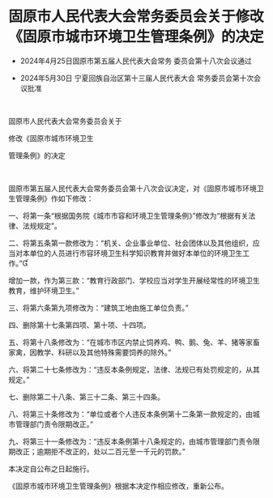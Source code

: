 # 固原市人民代表大会常务委员会关于修改《固原市城市环境卫生管理条例》的决定

- 2024年4月25日固原市第五届人民代表大会常务
  委员会第十八次会议通过

- 2024年5月30日
  宁夏回族自治区第十三届人民代表大会
  常务委员会第十次会议批准

<!-- INFO END -->

​

固原市人民代表大会常务委员会关于

修改《固原市城市环境卫生

管理条例》的决定

​

固原市第五届人民代表大会常务委员会第十八次会议决定，对《固原市城市环境卫生管理条例》作如下修改：

一、将第一条“根据国务院《城市市容和环境卫生管理条例》”修改为“根据有关法律、法规规定”。

二、将第五条第一款修改为：“机关、企业事业单位、社会团体以及其他组织，应当对本单位的人员进行市容环境卫生科学知识教育并做好本单位的环境卫生工作。”

增加一款，作为第三款：“教育行政部门、学校应当对学生开展经常性的环境卫生教育，维护环境卫生。”

三、将第六条第九项修改为：“建筑工地由施工单位负责。”

四、删除第十七条第四项、第十项、十四项。

五、将第十八条修改为：“在城市市区内禁止饲养鸡、鸭、鹅、兔、羊、猪等家畜家禽，因教学、科研以及其他特殊需要饲养的除外。”

六、将第二十七条修改为：“违反本条例规定，法律、法规已有处罚规定的，从其规定。”

七、删除第二十八条、第三十二条、第三十四条。

八、将第三十条修改为：“单位或者个人违反本条例第十二条第一款规定的，由城市管理部门责令限期改正。”

九、将第三十一条修改为：“违反本条例第十八条规定的，由城市管理部门责令限期改正；逾期拒不改正的，处以二百元至一千元的罚款。”

本决定自公布之日起施行。

《固原市城市环境卫生管理条例》根据本决定作相应修改，重新公布。
